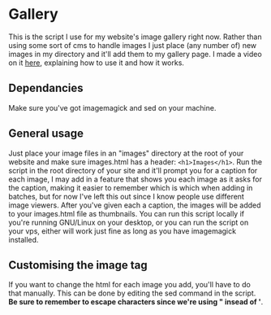 # Gallery

This is the script I use for my website's image gallery right now.  Rather than using some sort of cms to handle images I just place (any number of) new images in my directory and it'll add them to my gallery page. I made a video on it [here](https://youtu.be/kI2Cy0717CU), explaining how to use it and how it works.

## Dependancies

Make sure you've got imagemagick and sed on your machine.

## General usage

Just place your image files in an "images" directory at the root of your website and make sure images.html has a header: `<h1>Images</h1>`.  Run the script in the root directory of your site and it'll prompt you for a caption for each image, I may add in a feature that shows you each image as it asks for the caption, making it easier to remember which is which when adding in batches, but for now I've left this out since I know people use different image viewers. After you've given each a caption, the images will be added to your images.html file as thumbnails.
You can run this script locally if you're running GNU/Linux on your desktop, or you can run the script on your vps, either will work just fine as long as you have imagemagick installed.

## Customising the image tag

If you want to change the html for each image you add, you'll have to do that manually.  This can be done by editing the sed command in the script.  **Be sure to remember to escape characters since we're using " insead of '**.
